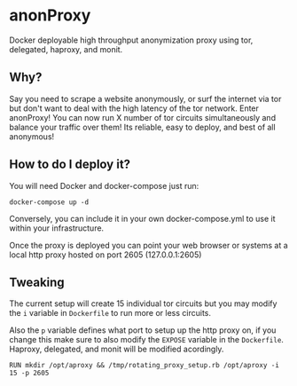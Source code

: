 # anonProxy
Docker deployable high throughput anonymization proxy using tor, delegated, haproxy, and monit.

## Why?
Say you need to scrape a website anonymously, or surf the internet via tor but don't want to deal with the high latency of the tor network. Enter anonProxy! You can now run X number of tor circuits simultaneously and balance your traffic over them! Its reliable, easy to deploy, and best of all anonymous!

## How to do I deploy it?
You will need Docker and docker-compose just run:

`docker-compose up -d`

Conversely, you can include it in your own docker-compose.yml to use it within your infrastructure.

Once the proxy is deployed you can point your web browser or systems at a local http proxy hosted on port 2605 (127.0.0.1:2605)

## Tweaking
The current setup will create 15 individual tor circuits but you may modify the `i` variable in `Dockerfile` to run more or less circuits. 

Also the `p` variable defines what port to setup up the http proxy on, if you change this make sure to also modify the `EXPOSE` variable in the `Dockerfile`. Haproxy, delegated, and monit will be modified acordingly.

`RUN mkdir /opt/aproxy && /tmp/rotating_proxy_setup.rb /opt/aproxy -i 15 -p 2605`
